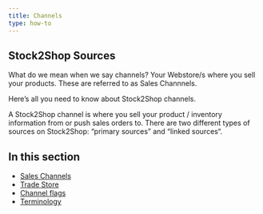 ```yaml
---
title: Channels
type: how-to
---
```


## Stock2Shop Sources
What do we mean when we say channels? Your Webstore/s where you sell your products. These are referred to as Sales Channnels.

Here’s all you need to know about Stock2Shop channels.

A Stock2Shop channel is where you sell your product / inventory information from or push sales orders to. 
There are two different types of sources on Stock2Shop: “primary sources” and “linked sources“.


## In this section 
<!--TBC-->
- [Sales Channels](/help/how-to/channels/)
- [Trade Store](/help/how-to/channels/)
- [Channel flags](/help/how-to/channels/)
- [Terminology](/help/how-to/channels/terminology)

 
